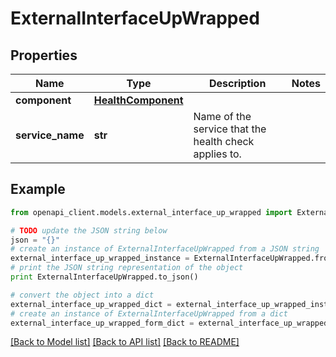 # ExternalInterfaceUpWrapped


## Properties

Name | Type | Description | Notes
------------ | ------------- | ------------- | -------------
**component** | [**HealthComponent**](HealthComponent.md) |  | 
**service_name** | **str** | Name of the service that the health check applies to. | 

## Example

```python
from openapi_client.models.external_interface_up_wrapped import ExternalInterfaceUpWrapped

# TODO update the JSON string below
json = "{}"
# create an instance of ExternalInterfaceUpWrapped from a JSON string
external_interface_up_wrapped_instance = ExternalInterfaceUpWrapped.from_json(json)
# print the JSON string representation of the object
print ExternalInterfaceUpWrapped.to_json()

# convert the object into a dict
external_interface_up_wrapped_dict = external_interface_up_wrapped_instance.to_dict()
# create an instance of ExternalInterfaceUpWrapped from a dict
external_interface_up_wrapped_form_dict = external_interface_up_wrapped.from_dict(external_interface_up_wrapped_dict)
```
[[Back to Model list]](../README.md#documentation-for-models) [[Back to API list]](../README.md#documentation-for-api-endpoints) [[Back to README]](../README.md)


